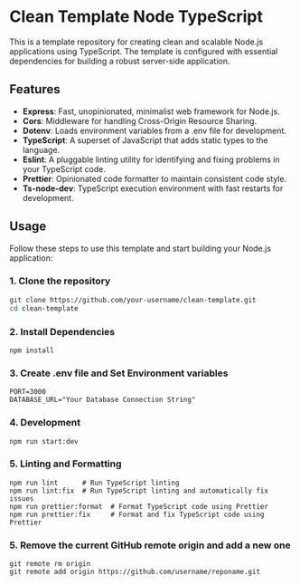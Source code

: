 # Clean Template Node TypeScript

This is a template repository for creating clean and scalable Node.js applications using TypeScript. The template is configured with essential dependencies for building a robust server-side application.

## Features

- **Express**: Fast, unopinionated, minimalist web framework for Node.js.
- **Cors**: Middleware for handling Cross-Origin Resource Sharing.
- **Dotenv**: Loads environment variables from a .env file for development.
- **TypeScript**: A superset of JavaScript that adds static types to the language.
- **Eslint**: A pluggable linting utility for identifying and fixing problems in your TypeScript code.
- **Prettier**: Opinionated code formatter to maintain consistent code style.
- **Ts-node-dev**: TypeScript execution environment with fast restarts for development.

## Usage

Follow these steps to use this template and start building your Node.js application:

### 1. Clone the repository

```bash
git clone https://github.com/your-username/clean-template.git
cd clean-template
```
### 2. Install Dependencies

```
npm install
```
### 3. Create .env file and Set Environment variables 

```
PORT=3000
DATABASE_URL="Your Database Connection String"
```

### 4.  Development

```
npm run start:dev
```

### 5.  Linting and Formatting

```
npm run lint      # Run TypeScript linting
npm run lint:fix  # Run TypeScript linting and automatically fix issues
npm run prettier:format  # Format TypeScript code using Prettier
npm run prettier:fix     # Format and fix TypeScript code using Prettier

```

### 5.  Remove the current GitHub remote origin and add a new one

```
git remote rm origin
git remote add origin https://github.com/username/reponame.git

```

